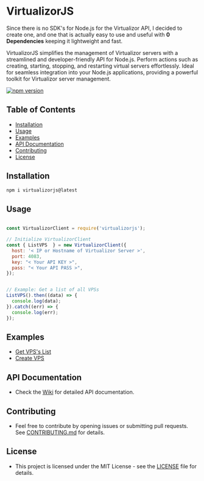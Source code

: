 # VirtualizorJS

Since there is no SDK's for Node.js for the Virtualizor API, I decided to create one, and one that is actually easy to use and useful with **0 Dependencies** keeping it lightweight and fast.

VirtualizorJS simplifies the management of Virtualizor servers with a streamlined and developer-friendly API for Node.js. Perform actions such as creating, starting, stopping, and restarting virtual servers effortlessly. Ideal for seamless integration into your Node.js applications, providing a powerful toolkit for Virtualizor server management.

[![npm version](https://badge.fury.io/js/virtualizorjs.svg)](https://badge.fury.io/js/virtualizorjs)

## Table of Contents
- [Installation](#installation)
- [Usage](#usage)
- [Examples](#examples)
- [API Documentation](#api-documentation)
- [Contributing](#contributing)
- [License](#license)

## Installation

```bash
npm i virtualizorjs@latest
```

## Usage

```javascript

const VirtualizorClient = require('virtualizorjs');

// Initialize VirtualizorClient
const { ListVPS  } = new VirtualizorClient({
  host: '< IP or Hostname of Virtualizor Server >',
  port: 4083,
  key: "< Your API KEY >",
  pass: "< Your API PASS >",
});


// Example: Get a list of all VPSs
ListVPS().then((data) => {
  console.log(data);
}).catch((err) => {
  console.log(err);
});

```

## Examples

- [Get VPS's List](/examples/listvps.js)
- [Create VPS](/examples/createvps.js)


## API Documentation

- Check the [Wiki](https://github.com/kkMihai/virtualizorjs/wiki) for detailed API documentation.

## Contributing

- Feel free to contribute by opening issues or submitting pull requests. See [CONTRIBUTING.md](/CONTRIBUTING.md) for details.

## License

- This project is licensed under the MIT License - see the [LICENSE](/LICENSE) file for details.